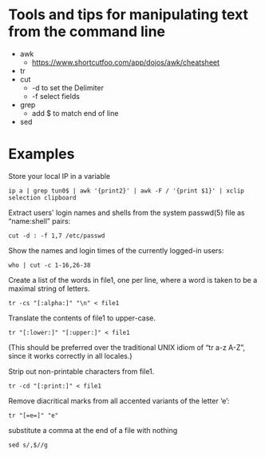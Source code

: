 # Tools and tips for manipulating text from the command line
* awk
  * https://www.shortcutfoo.com/app/dojos/awk/cheatsheet
* tr
* cut 
  * -d to set the Delimiter
  * -f select fields
* grep 
  * add $ to match end of line
* sed


# Examples #
Store your local IP in a variable

    ip a | grep tun0$ | awk '{print2}' | awk -F / '{print $1}' | xclip selection clipboard

Extract users' login names and shells from the system passwd(5) file as “name:shell” pairs:

    cut -d : -f 1,7 /etc/passwd

Show the names and login times of the currently logged-in users:

    who | cut -c 1-16,26-38

Create a list of the words in file1, one per line, where a word is taken to be a maximal string of letters.

    tr -cs "[:alpha:]" "\n" < file1

Translate the contents of file1 to upper-case.

    tr "[:lower:]" "[:upper:]" < file1

(This should be preferred over the traditional UNIX idiom of “tr a-z A-Z”, since it works correctly in all locales.)

Strip out non-printable characters from file1.

    tr -cd "[:print:]" < file1

Remove diacritical marks from all accented variants of the letter ‘e’:

    tr "[=e=]" "e"

substitute a comma at the end of a file with nothing 

    sed s/,$//g